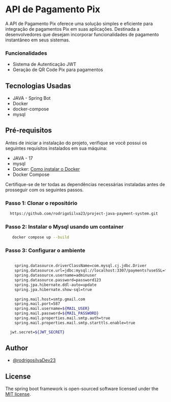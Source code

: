 # API de Pagamento Pix

A API de Pagamento Pix oferece uma solução simples e eficiente para integração de pagamentos Pix
em suas aplicações. Destinada a desenvolvedores que desejam incorporar funcionalidades de pagamento 
instantâneo em seus sistemas.

### Funcionalidades

-  Sistema de Autenticação JWT
-   Geração de QR Code Pix para pagamentos

## Tecnologias Usadas

-   JAVA - Spring Bot
-   Docker
- docker-compose
-   mysql

## Pré-requisitos

Antes de iniciar a instalação do projeto, verifique se você possui os seguintes requisitos instalados em sua máquina:
- JAVA - 17
- mysql
- Docker: [Como instalar o Docker](https://www.docker.com/get-started/)
- Docker Compose

Certifique-se de ter todas as dependências necessárias instaladas antes de prosseguir com os seguintes passos.

### Passo 1: Clonar o repositório

```bash
  https://github.com/rodrigoSilva23/project-java-payment-system.git
```

### Passo 2: Instalar o Mysql usando um container

```bash
   docker compose up --build

```


### Passo 3: Configurar o ambiente

```bash
    
    spring.datasource.driverClassName=com.mysql.cj.jdbc.Driver
    spring.datasource.url=jdbc:mysql://localhost:3307/payments?useSSL=false&serverTimezone=UTC&allowPublicKeyRetrieval=true
    spring.datasource.username=adminuser
    spring.datasource.password=password123
    spring.jpa.hibernate.ddl-auto=update
    spring.jpa.hibernate.show-sql=true
    
    spring.mail.host=smtp.gmail.com
    spring.mail.port=587
    spring.mail.username=${MAIL_USER}
    spring.mail.password=${MAIL_PASSWORD}
    spring.mail.properties.mail.smtp.auth=true
    spring.mail.properties.mail.smtp.starttls.enable=true

  jwt.secret=${JWT_SECRET}  

```


## Author

-   [@rodrigosilvaDev23](https://github.com/rodrigoSilva23)

## License

The spring boot framework is open-sourced software licensed under the [MIT license](https://opensource.org/licenses/MIT).
